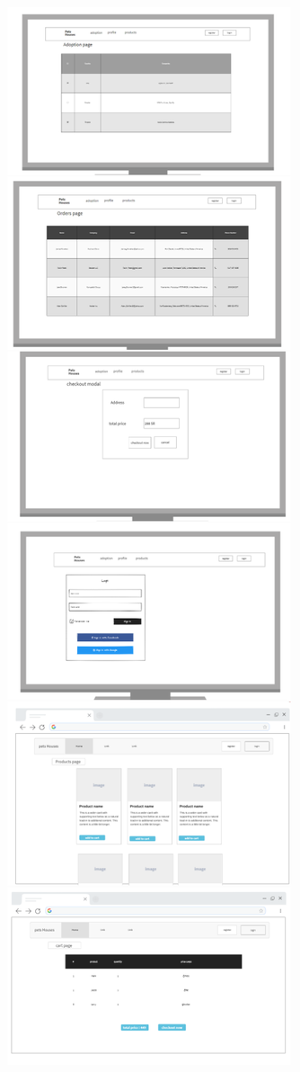 <img src="../image/i1.png"/>
<img src="../image/i2.png"/>
<img src="../image/i3.png"/>
<img src="../image/i4.png"/>
<img src="../image/i5.png"/>
<img src="../image/i6.png"/>